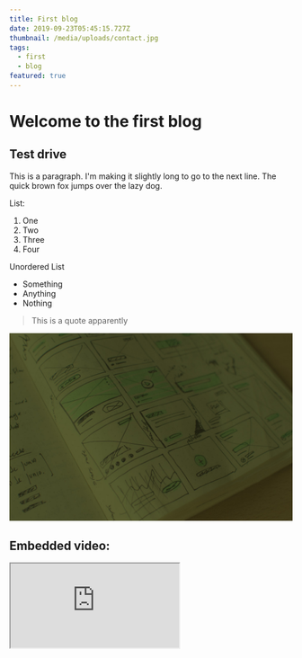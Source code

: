 ```yaml
---
title: First blog
date: 2019-09-23T05:45:15.727Z
thumbnail: /media/uploads/contact.jpg
tags:
  - first
  - blog
featured: true
---
```

# Welcome to the first blog

## Test drive

This is a paragraph. I'm making it slightly long to go to the next line. The quick brown fox jumps over the lazy dog.

List:

1. One
2. Two
3. Three
4. Four

Unordered List

* Something
* Anything
* Nothing

> This is a quote apparently

![Sample image](/media/uploads/bg.jpg "Wokay")

## Embedded video:

<iframe src="https://www.youtube.com/embed/tgbNymZ7vqY">

</iframe>
